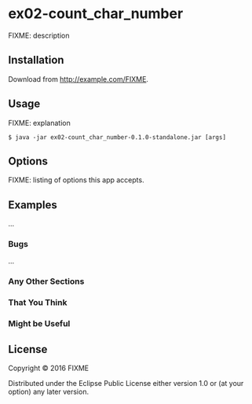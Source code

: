 # ex02-count_char_number

FIXME: description

## Installation

Download from http://example.com/FIXME.

## Usage

FIXME: explanation

    $ java -jar ex02-count_char_number-0.1.0-standalone.jar [args]

## Options

FIXME: listing of options this app accepts.

## Examples

...

### Bugs

...

### Any Other Sections
### That You Think
### Might be Useful

## License

Copyright © 2016 FIXME

Distributed under the Eclipse Public License either version 1.0 or (at
your option) any later version.

